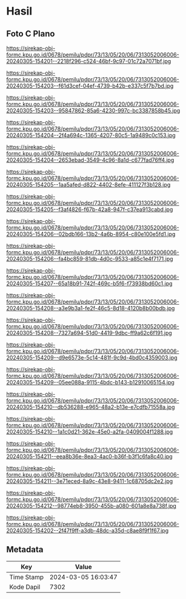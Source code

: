 # Hasil

## Foto C Plano

https://sirekap-obj-formc.kpu.go.id/0678/pemilu/pdpr/73/13/05/20/06/7313052006006-20240305-154201--2218f296-c524-46bf-9c97-01c72a7071bf.jpg

https://sirekap-obj-formc.kpu.go.id/0678/pemilu/pdpr/73/13/05/20/06/7313052006006-20240305-154203--f61d3cef-04ef-4739-b42b-e337c5f7b7bd.jpg

https://sirekap-obj-formc.kpu.go.id/0678/pemilu/pdpr/73/13/05/20/06/7313052006006-20240305-154203--95847862-85a6-4230-997c-bc3387858b45.jpg

https://sirekap-obj-formc.kpu.go.id/0678/pemilu/pdpr/73/13/05/20/06/7313052006006-20240305-154204--2f4a694c-1365-4207-80c5-1a9489c0c153.jpg

https://sirekap-obj-formc.kpu.go.id/0678/pemilu/pdpr/73/13/05/20/06/7313052006006-20240305-154204--2653ebad-3549-4c96-8a1d-c677fad76ff4.jpg

https://sirekap-obj-formc.kpu.go.id/0678/pemilu/pdpr/73/13/05/20/06/7313052006006-20240305-154205--1aa5afed-d822-4402-8efe-411127f3b128.jpg

https://sirekap-obj-formc.kpu.go.id/0678/pemilu/pdpr/73/13/05/20/06/7313052006006-20240305-154205--f3af4826-f67b-42a8-947f-c37ea913cabd.jpg

https://sirekap-obj-formc.kpu.go.id/0678/pemilu/pdpr/73/13/05/20/06/7313052006006-20240305-154206--02bdb166-13b2-4a6b-8954-c80e100e5fd1.jpg

https://sirekap-obj-formc.kpu.go.id/0678/pemilu/pdpr/73/13/05/20/06/7313052006006-20240305-154206--fa4bc859-81db-4d0c-9533-a85c1e4f7171.jpg

https://sirekap-obj-formc.kpu.go.id/0678/pemilu/pdpr/73/13/05/20/06/7313052006006-20240305-154207--65a18b91-742f-469c-b5f6-f73938bd60c1.jpg

https://sirekap-obj-formc.kpu.go.id/0678/pemilu/pdpr/73/13/05/20/06/7313052006006-20240305-154208--a3e9b3a1-fe2f-46c5-8d18-4120b8b00bdb.jpg

https://sirekap-obj-formc.kpu.go.id/0678/pemilu/pdpr/73/13/05/20/06/7313052006006-20240305-154208--7327a694-51d0-4419-9dbc-ff9a62c6f191.jpg

https://sirekap-obj-formc.kpu.go.id/0678/pemilu/pdpr/73/13/05/20/06/7313052006006-20240305-154209--d9e6573e-5c14-481f-9c9d-4bd0c4359003.jpg

https://sirekap-obj-formc.kpu.go.id/0678/pemilu/pdpr/73/13/05/20/06/7313052006006-20240305-154209--05ee088a-9115-4bdc-b143-b12910065154.jpg

https://sirekap-obj-formc.kpu.go.id/0678/pemilu/pdpr/73/13/05/20/06/7313052006006-20240305-154210--db536288-e965-48a2-b13e-e7cdfb71558a.jpg

https://sirekap-obj-formc.kpu.go.id/0678/pemilu/pdpr/73/13/05/20/06/7313052006006-20240305-154210--1a1c0d21-362e-45e0-a2fa-0409004f1288.jpg

https://sirekap-obj-formc.kpu.go.id/0678/pemilu/pdpr/73/13/05/20/06/7313052006006-20240305-154211--eea8b36e-8ea3-4ac0-b36f-b3f1c6fa8c40.jpg

https://sirekap-obj-formc.kpu.go.id/0678/pemilu/pdpr/73/13/05/20/06/7313052006006-20240305-154211--3e71eced-8a9c-43e8-9411-1c68705dc2e2.jpg

https://sirekap-obj-formc.kpu.go.id/0678/pemilu/pdpr/73/13/05/20/06/7313052006006-20240305-154212--98774eb8-3950-455b-a080-601a8e8a738f.jpg

https://sirekap-obj-formc.kpu.go.id/0678/pemilu/pdpr/73/13/05/20/06/7313052006006-20240305-154202--2f47f9ff-a3db-48dc-a35d-c8ae8f9f1f67.jpg


## Metadata

| Key        | Value               |
| ---------- | ------------------- |
| Time Stamp | 2024-03-05 16:03:47 |
| Kode Dapil | 7302                |



